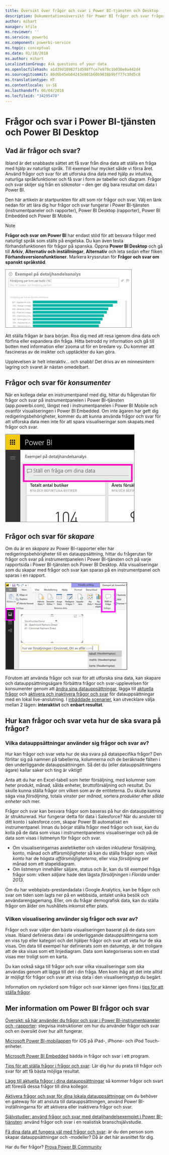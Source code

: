 ```yaml
---
title: Översikt över frågor och svar i Power BI-tjänsten och Desktop
description: Dokumentationsöversikt för Power BI frågor och svar frågor med naturligt språk.
author: mihart
manager: kfile
ms.reviewer: ''
ms.service: powerbi
ms.component: powerbi-service
ms.topic: conceptual
ms.date: 01/18/2018
ms.author: mihart
LocalizationGroup: Ask questions of your data
ms.openlocfilehash: a1d39d10982f1d598ffce7e978c1b030e0a442d4
ms.sourcegitcommit: 80d6b45eb84243e801b60b9038b9bff77c30d5c8
ms.translationtype: HT
ms.contentlocale: sv-SE
ms.lasthandoff: 06/04/2018
ms.locfileid: "34295478"
---
```

# <a name="qa-in-power-bi-service-and-power-bi-desktop"></a>Frågor och svar i Power BI-tjänsten och Power BI Desktop
## <a name="what-is-qa"></a>Vad är frågor och svar?
Ibland är det snabbaste sättet att få svar från dina data att ställa en fråga med hjälp av naturligt språk. Till exempel hur mycket sålde vi förra året.  Använd frågor och svar för att utforska dina data med hjälp av intuitiva, naturliga språkfunktioner och få svar i form av tabeller och diagram. Frågor och svar skiljer sig från en sökmotor – den ger dig bara resultat om data i Power BI.

Den här artikeln är startpunkten för allt som rör frågor och svar. Välj en länk nedan för att lära dig hur frågor och svar fungerar i Power BI-tjänsten (instrumentpaneler och rapporter), Power BI Desktop (rapporter), Power BI Embedded och Power BI Mobile.  

> [!NOTE]
> **Frågor och svar om Power BI** har endast stöd för att besvara frågor med naturligt språk som ställs på engelska. Du kan även testa förhandsfunktionen för frågor på spanska. Öppna **Power BI Desktop** och gå till **Arkiv**, **Alternativ och inställningar**, **Alternativ** och leta sedan efter fliken **Förhandsversionsfunktioner**. Markera kryssrutan för **Frågor och svar om spanskt språkstöd**.  
>
>

![](media/power-bi-q-and-a/pbi_qa_boxsalessqft.png)

Att ställa frågan är bara början.  Roa dig med att resa igenom dina data och förfina eller expandera din fråga. Hitta betrodd ny information och gå till botten med information eller zooma ut för en bredare vy. Du kommer att fascineras av de insikter och upptäckter du kan göra.

Upplevelsen är helt interaktiv... och snabb! Det drivs av en minnesintern lagring och svaret är nästan omedelbart.

##  <a name="qa-for-consumers"></a>Frågor och svar för *konsumenter*
När en kollega delar en instrumentpanel med dig, hittar du frågerutan för frågor och svar på instrumentpanelen i Power BI-tjänsten (app.powerbi.com), längst ned i instrumentpanelen i Power BI Mobile och ovanför visualiseringen i Power BI Embedded. Om inte ägaren har gett dig redigeringsbehörigheter, kommer du att kunna använda frågor och svar för att utforska data men inte för att spara visualiseringar som skapats med frågor och svar.

![](media/power-bi-q-and-a/powerbi-qna.png)

## <a name="qa-for-creators"></a>Frågor och svar för *skapare*
Om du är en *skapare* av Power BI-rapporter eller har redigeringsbehörigheter till en datauppsättning, hittar du frågerutan för frågor och svar på instrumentpanelen i Power BI-tjänsten och på varje rapportsida i Power BI-tjänsten och Power BI Desktop. Alla visualiseringar som du skapar med frågor och svar kan sparas på en instrumentpanel och sparas i en rapport.

![](media/power-bi-q-and-a/power-bi-desktop.png)

Förutom att använda frågor och svar för att utforska sina data, kan skapare och datauppsättningsägare förbättra frågor och svar-upplevelsen för konsumenter genom att [ändra sina datauppsättningar](service-prepare-data-for-q-and-a.md), lägga till [aktuella frågor](service-q-and-a-create-featured-questions.md) och [aktivera och inaktivera frågor och svar](service-q-and-a-direct-query.md) för datauppsättningar med en lokal live-anslutning. I [inbäddade scenarier](developer/qanda.md), kan utvecklare välja mellan 2 lägen: **interaktivt** och **enbart resultat**.

## <a name="how-does-qa-know-how-to-answer-questions"></a>Hur kan frågor och svar veta hur de ska svara på frågor?
### <a name="which-datasets-does-qa-use"></a>Vilka datauppsättningar använder sig frågor och svar av?
Hur kan frågor och svar veta hur de ska svara på dataspecifika frågor? Den förlitar sig på namnen på tabellerna, kolumnerna och de beräknade fälten i den underliggande datauppsättningen. Så det du (eller datauppsättningens ägare) kallar saker och ting är viktigt!

Anta att du har en Excel-tabell som heter försäljning, med kolumner som heter produkt, månad, sålda enheter, bruttoförsäljning och resultat. Du skulle kunna ställa frågor om vilken som av de entiteterna.  Du skulle kunna säga visa *försäljning*, totala *vinster* per *månad*, sortera *produkter* efter *sålda enheter* och mer.

Frågor och svar kan besvara frågor som baseras på hur din datauppsättning är strukturerad. Hur fungerar detta för data i Salesforce? När du ansluter till ditt konto i salesforce.com, skapar Power BI automatiskt en instrumentpanel.  Innan du börjar ställa frågor med frågor och svar, kan du kolla på de data som visas i instrumentpanelens visualiseringar och på de data som visas i listmenyn för frågor och svar.

* Om visualiseringarnas axeletiketter och värden inkluderar försäljning, konto, månad och affärsmöjligheter så kan du ställa frågor som: vilket *konto* har de högsta *affärsmöjligheterna*, eller visa *försäljning* per månad som ett stapeldiagram.
* Om listmenyn innehåller säljare, status och år, kan du till exempel fråga frågor som: vilken *säljare* hade den lägsta *försäljningen* i *Florida* under *2013*.

Om du har webbplats-prestandadata i Google Analytics, kan be frågor och svar om tiden som lagts ner på en webbsida, antalet unika besök och användarengagemang. Eller, om du frågar demografisk data, kan du ställa frågor om ålder om hushållets inkomst efter plats.

### <a name="which-visualization-does-qa-use"></a>Vilken visualisering använder sig frågor och svar av?
Frågor och svar väljer den bästa visualiseringen baserat på de data som visas. Ibland definieras data i de underliggande datauppsättningarna som en viss typ eller kategori och det hjälper frågor och svar att veta hur de ska visas. Om data till exempel har definierats som en datumtyp, är det troligare att de ska visas som ett linjediagram. Data som kategoriseras som en stad visas mer troligt som en karta.

Du kan också säga till frågor och svar vilka visualiseringar som ska användas genom att lägga till det i din fråga. Men kom ihåg att det inte alltid är möjligt för frågor och svar att visa data i den visualiseringstyp du begärt.

Information om nyckelord som frågor och svar känner igen finns i [tips för att ställa frågor](service-q-and-a-tips.md).


## <a name="for-more-details-about-power-bi-qa"></a>Mer information om Power BI frågor och svar
[Översikt: så här använder du frågor och svar i Power BI-instrumentpaneler och -rapporter](power-bi-tutorial-q-and-a.md): stegvisa instruktioner om hur du använder frågor och svar och en översikt över hur allt fungerar.

[Microsoft Power BI-mobilappen](mobile-apps-ios-qna.md) för iOS på iPad-, iPhone- och iPod Touch-enheter.

[Microsoft Power BI Embedded](developer/qanda.md) bädda in frågor och svar i ett program.

[Tips för att ställa frågor i frågor och svar](service-q-and-a-tips.md): Lär dig hur du prata till frågor och svar för att få bästa möjliga resultat.

[Lägg till aktuella frågor i dina datauppsättningar](service-q-and-a-create-featured-questions.md) så kommer frågor och svart att föreslå dessa frågor till dina kollegor.

[Aktivera frågor och svar för dina lokala datauppsättningar](service-q-and-a-direct-query.md) om du behöver en gateway för att ansluta till datauppsättningen, använd Power BI-inställningarna för att aktivera eller inaktivera frågor och svar.

[Självstudier: använd frågor och svar med detaljhandelsexemplet i Power BI-tjänsten](power-bi-visualization-introduction-to-q-and-a.md): använd frågor och svar i en realistisk branschsjälvstudie.

[Få dina data att fungera väl med frågor och svar](service-prepare-data-for-q-and-a.md): är du den person som skapar datauppsättningar och -modeller?  Då är det här avsnittet för dig.

Har du fler frågor? [Prova Power BI Community](http://community.powerbi.com/)
